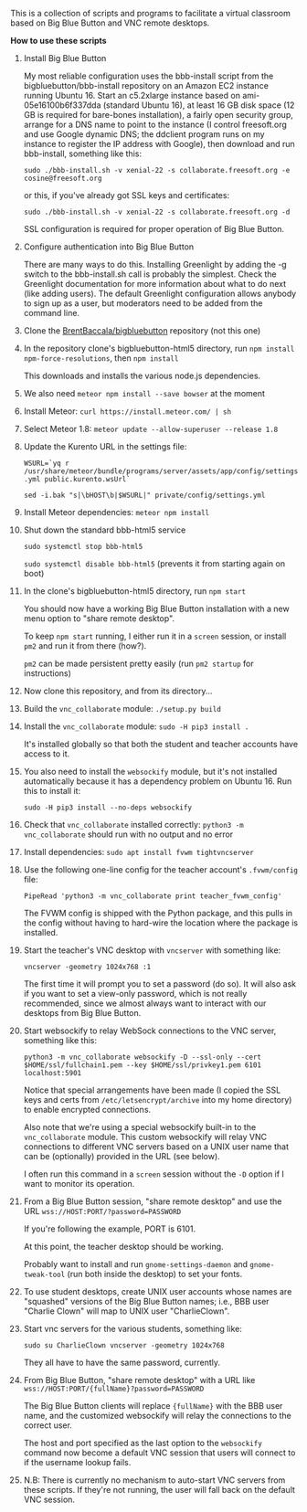 This is a collection of scripts and programs to facilitate a virtual
classroom based on Big Blue Button and VNC remote desktops.

**How to use these scripts**

1. Install Big Blue Button

   My most reliable configuration uses the bbb-install script from the bigbluebutton/bbb-install
   repository on an Amazon EC2 instance running Ubuntu 16.  Start an c5.2xlarge instance
   based on ami-05e16100b6f337dda (standard Ubuntu 16), at least 16 GB disk space (12 GB is required
   for bare-bones installation), a fairly open security group, arrange for a DNS name to point
   to the instance (I control freesoft.org and use Google dynamic DNS; the ddclient
   program runs on my instance to register the IP address with Google), then download
   and run bbb-install, something like this:

   `sudo ./bbb-install.sh -v xenial-22 -s collaborate.freesoft.org -e cosine@freesoft.org`

   or this, if you've already got SSL keys and certificates:

   `sudo ./bbb-install.sh -v xenial-22 -s collaborate.freesoft.org -d`

   SSL configuration is required for proper operation of Big Blue Button.

1. Configure authentication into Big Blue Button

   There are many ways to do this.  Installing Greenlight by adding the -g switch to
   the bbb-install.sh call is probably the simplest.  Check the Greenlight documentation
   for more information about what to do next (like adding users).  The default
   Greenlight configuration allows anybody to sign up as a user, but moderators
   need to be added from the command line.

1. Clone the [BrentBaccala/bigbluebutton](https://github.com/BrentBaccala/bigbluebutton) repository (not this one)

1. In the repository clone's bigbluebutton-html5 directory, run `npm install npm-force-resolutions`, then `npm install`

   This downloads and installs the various node.js dependencies.

1. We also need `meteor npm install --save bowser` at the moment

1. Install Meteor: `curl https://install.meteor.com/ | sh`

1. Select Meteor 1.8: `meteor update --allow-superuser --release 1.8`

1. Update the Kurento URL in the settings file:

   ``WSURL=`yq r /usr/share/meteor/bundle/programs/server/assets/app/config/settings.yml public.kurento.wsUrl` ``

   `sed -i.bak "s|\bHOST\b|$WSURL|" private/config/settings.yml`

1. Install Meteor dependencies: `meteor npm install`

1. Shut down the standard bbb-html5 service

   `sudo systemctl stop bbb-html5`

   `sudo systemctl disable bbb-html5` (prevents it from starting again on boot)

1. In the clone's bigbluebutton-html5 directory, run `npm start`

   You should now have a working Big Blue Button installation with a new menu option to "share remote desktop".

   To keep `npm start` running, I either run it in a `screen` session, or install `pm2` and run it from there (how?).

   `pm2` can be made persistent pretty easily (run `pm2 startup` for instructions)

1. Now clone this repository, and from its directory...

1. Build the `vnc_collaborate` module: `./setup.py build`

1. Install the `vnc_collaborate` module: `sudo -H pip3 install .`

   It's installed globally so that both the student and teacher accounts have access to it.

1. You also need to install the `websockify` module, but it's not installed automatically because
   it has a dependency problem on Ubuntu 16.  Run this to install it:

   `sudo -H pip3 install --no-deps websockify`

1. Check that `vnc_collaborate` installed correctly: `python3 -m vnc_collaborate` should run with no output and no error

1. Install dependencies: `sudo apt install fvwm tightvncserver`

1. Use the following one-line config for the teacher account's `.fvwm/config` file:

   `PipeRead 'python3 -m vnc_collaborate print teacher_fvwm_config'`

   The FVWM config is shipped with the Python package, and this pulls in the config
   without having to hard-wire the location where the package is installed.

1. Start the teacher's VNC desktop with `vncserver` with something like:

   `vncserver -geometry 1024x768 :1`

   The first time it will prompt you to set a password (do so).  It will also ask if you want to set a view-only password,
   which is not really recommended,
   since we almost always want to interact with our desktops from Big Blue Button.

1. Start websockify to relay WebSock connections to the VNC server, something like this:

   `python3 -m vnc_collaborate websockify -D --ssl-only --cert $HOME/ssl/fullchain1.pem --key $HOME/ssl/privkey1.pem 6101 localhost:5901`

   Notice that special arrangements have been made (I copied the SSL keys and certs from
   `/etc/letsencrypt/archive` into my home directory)
   to enable encrypted connections.

   Also note that we're using a special websockify built-in to the `vnc_collaborate` module.
   This custom websockify will relay VNC connections to different VNC servers based on a UNIX user name
   that can be (optionally) provided in the URL (see below).

   I often run this command in a `screen` session without the `-D` option if I want to monitor its operation.

1. From a Big Blue Button session, "share remote desktop" and use the URL `wss://HOST:PORT/?password=PASSWORD`

   If you're following the example, PORT is 6101.

   At this point, the teacher desktop should be working.

   Probably want to install and run `gnome-settings-daemon` and `gnome-tweak-tool`
   (run both inside the desktop) to set your fonts.

1. To use student desktops, create UNIX user accounts whose names are "squashed" versions of the Big Blue Button
   names; i.e., BBB user "Charlie Clown" will map to UNIX user "CharlieClown".

1. Start vnc servers for the various students, something like:

   `sudo su CharlieClown vncserver -geometry 1024x768`

   They all have to have the same password, currently.

1. From Big Blue Button, "share remote desktop" with a URL like `wss://HOST:PORT/{fullName}?password=PASSWORD`

   The Big Blue Button clients will replace `{fullName}` with the BBB user name, and the customized
   websockify will relay the connections to the correct user.

   The host and port specified as the last option to the `websockify` command now become a default VNC session
   that users will connect to if the username lookup fails.

1. N.B: There is currently no mechanism to auto-start VNC servers from these scripts.  If they're not
   running, the user will fall back on the default VNC session.
